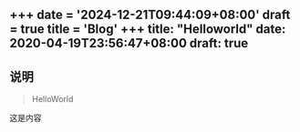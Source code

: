 +++
date = '2024-12-21T09:44:09+08:00'
draft = true
title = 'Blog'
+++
title: "Helloworld"
date: 2020-04-19T23:56:47+08:00
draft: true
---

## 说明

> HelloWorld

这是内容
